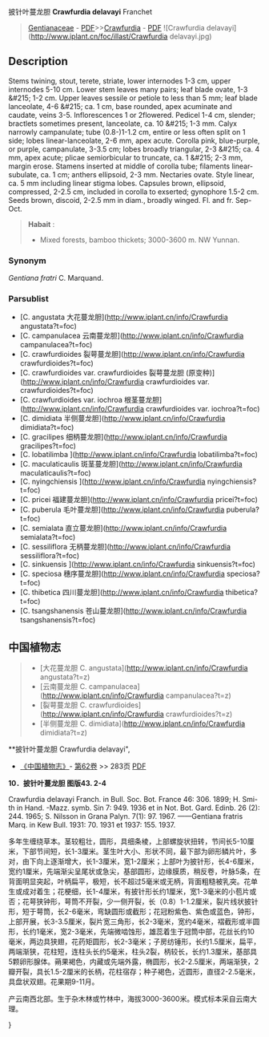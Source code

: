 披针叶蔓龙胆 **Crawfurdia delavayi** Franchet

> [Gentianaceae](http://www.iplant.cn/info/Gentianaceae?t=foc) - [PDF](http://www.iplant.cn/foc/pdf/Gentianaceae.pdf)>>[Crawfurdia](http://www.iplant.cn/info/Crawfurdia?t=foc) - [PDF](http://www.iplant.cn/foc/pdf/Crawfurdia.pdf)
![Crawfurdia delavayi](http://www.iplant.cn/foc/illast/Crawfurdia delavayi.jpg)

## Description

Stems twining, stout, terete, striate, lower internodes 1-3 cm, upper internodes 5-10 cm. Lower stem leaves many pairs; leaf blade ovate, 1-3 &amp;#215; 1-2 cm. Upper leaves sessile or petiole to less than 5 mm; leaf blade lanceolate, 4-6 &amp;#215; ca. 1 cm, base rounded, apex acuminate and caudate, veins 3-5. Inflorescences 1 or 2flowered. Pedicel 1-4 cm, slender; bractlets sometimes present, lanceolate, ca. 10 &amp;#215; 1-3 mm. Calyx narrowly campanulate; tube (0.8-)1-1.2 cm, entire or less often split on 1 side; lobes linear-lanceolate, 2-6 mm, apex acute. Corolla pink, blue-purple, or purple, campanulate, 3-3.5 cm; lobes broadly triangular, 2-3 &amp;#215; ca. 4 mm, apex acute; plicae semiorbicular to truncate, ca. 1 &amp;#215; 2-3 mm, margin erose. Stamens inserted at middle of corolla tube; filaments linear-subulate, ca. 1 cm; anthers ellipsoid, 2-3 mm. Nectaries ovate. Style linear, ca. 5 mm including linear stigma lobes. Capsules brown, ellipsoid, compressed, 2-2.5 cm, included in corolla to exserted; gynophore 1.5-2 cm. Seeds brown, discoid, 2-2.5 mm in diam., broadly winged. Fl. and fr. Sep-Oct.

> **Habait** : 
>* Mixed forests, bamboo thickets; 3000-3600 m. NW Yunnan.

### Synonym
*Gentiana fratri* C. Marquand.

### Parsublist

* [C.  angustata  大花蔓龙胆](http://www.iplant.cn/info/Crawfurdia angustata?t=foc)
* [C.  campanulacea  云南蔓龙胆](http://www.iplant.cn/info/Crawfurdia campanulacea?t=foc)
* [C.  crawfurdioides  裂萼蔓龙胆](http://www.iplant.cn/info/Crawfurdia crawfurdioides?t=foc)
* [C.  crawfurdioides var. crawfurdioides  裂萼蔓龙胆 (原变种)](http://www.iplant.cn/info/Crawfurdia crawfurdioides var. crawfurdioides?t=foc)
* [C.  crawfurdioides var. iochroa  根茎蔓龙胆](http://www.iplant.cn/info/Crawfurdia crawfurdioides var. iochroa?t=foc)
* [C.  dimidiata  半侧蔓龙胆](http://www.iplant.cn/info/Crawfurdia dimidiata?t=foc)
* [C.  gracilipes  细柄蔓龙胆](http://www.iplant.cn/info/Crawfurdia gracilipes?t=foc)
* [C.  lobatilimba  ](http://www.iplant.cn/info/Crawfurdia lobatilimba?t=foc)
* [C.  maculaticaulis  斑茎蔓龙胆](http://www.iplant.cn/info/Crawfurdia maculaticaulis?t=foc)
* [C.  nyingchiensis  ](http://www.iplant.cn/info/Crawfurdia nyingchiensis?t=foc)
* [C.  pricei  福建蔓龙胆](http://www.iplant.cn/info/Crawfurdia pricei?t=foc)
* [C.  puberula  毛叶蔓龙胆](http://www.iplant.cn/info/Crawfurdia puberula?t=foc)
* [C.  semialata  直立蔓龙胆](http://www.iplant.cn/info/Crawfurdia semialata?t=foc)
* [C.  sessiliflora  无柄蔓龙胆](http://www.iplant.cn/info/Crawfurdia sessiliflora?t=foc)
* [C.  sinkuensis  ](http://www.iplant.cn/info/Crawfurdia sinkuensis?t=foc)
* [C.  speciosa  穗序蔓龙胆](http://www.iplant.cn/info/Crawfurdia speciosa?t=foc)
* [C.  thibetica  四川蔓龙胆](http://www.iplant.cn/info/Crawfurdia thibetica?t=foc)
* [C.  tsangshanensis  苍山蔓龙胆](http://www.iplant.cn/info/Crawfurdia tsangshanensis?t=foc)

## 中国植物志

> * [大花蔓龙胆  C.  angustata](http://www.iplant.cn/info/Crawfurdia angustata?t=z)
> * [云南蔓龙胆  C.  campanulacea](http://www.iplant.cn/info/Crawfurdia campanulacea?t=z)
> * [裂萼蔓龙胆  C.  crawfurdioides](http://www.iplant.cn/info/Crawfurdia crawfurdioides?t=z)
> * [半侧蔓龙胆  C.  dimidiata](http://www.iplant.cn/info/Crawfurdia dimidiata?t=z)

**披针叶蔓龙胆 Crawfurdia delavayi",

* [《中国植物志》](http://www.iplant.cn/frps)- [第62卷](http://www.iplant.cn/frps/vol/62) >> 283页 [PDF](http://www.iplant.cn/frps/pdf/62/283a.PDF)

**10．披针叶蔓龙胆 图版43. 2-4**

Crawfurdia delavayi Franch. in Bull. Soc. Bot. France 46: 306. 1899; H. Smi- th in Hand. -Mazz. symb. Sin 7: 949. 1936 et in Not. Bot. Gard. Edinb. 26 (2): 244. 1965; S. Nilsson in Grana Palyn. 7(1): 97. 1967. ——Gentiana fratris Marq. in Kew Bull. 1931: 70. 1931 et 1937: 155. 1937.

多年生缠绕草本。茎较粗壮，圆形，具细条棱，上部螺旋状扭转，节间长5-10厘米，下部节间短，长1-3厘米。茎生叶大小、形状不同，最下部为卵形鳞片叶，多对，由下向上逐渐增大，长1-3厘米，宽1-2厘米；上部叶为披针形，长4-6厘米，宽约1厘米，先端渐尖呈尾状或急尖，基部圆形，边缘膜质，稍反卷，叶脉5条，在背面明显突起，叶柄扁平，极短，长不超过5毫米或无柄，背面粗糙被乳突。花单生或成对着生；花梗细，长1-4厘米，有披针形长约1厘米，宽1-3毫米的小苞片或否；花萼狭钟形，萼筒不开裂，少一侧开裂，长（0.8）1-1.2厘米，裂片线状披针形，短于萼筒，长2-6毫米，弯缺圆形或截形；花冠粉紫色、紫色或蓝色，钟形，上部开展，长3-3.5厘米，裂片宽三角形，长2-3毫米，宽约4毫米，褶截形或半圆形，长约1毫米，宽2-3毫米，先端微啮蚀形，雄蕊着生于冠筒中部，花丝长约10毫米，两边具狭翅，花药矩圆形，长2-3毫米；子房纺锤形，长约1.5厘米，扁平，两端渐狭，花柱短，连柱头长约5毫米，柱头2裂，柄较长，长约1.3厘米，基部具5颗卵形腺体。蒴果褐色，内藏或先端外露，椭圆形，长2-2.5厘米，两端渐狭，2瓣开裂，具长1.5-2厘米的长柄，花柱宿存；种子褐色，近圆形，直径2-2.5毫米，具盘状双翅。花果期9-11月。

产云南西北部。生于杂木林或竹林中，海拔3000-3600米。模式标本采自云南大理。

}